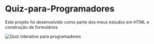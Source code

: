 # Quiz-para-Programadores
Este projeto foi desenvolvido como parte dos meus estudos em HTML e construção de formulários

![Quiz interativo para programadores](https://github.com/user-attachments/assets/9c906c73-a4cd-41e6-ae17-3a6f5987fccd)
